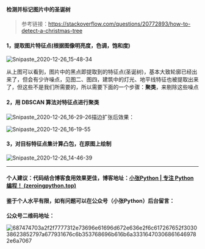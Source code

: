 #### 检测并标记图片中的圣诞树

> 参考链接：https://stackoverflow.com/questions/20772893/how-to-detect-a-christmas-tree

#### 1，提取图片特征点(根据图像明亮度，色调，饱和度)

![Snipaste_2020-12-26_15-48-34](https://images.zeroingpython.top/img/Snipaste_2020-12-26_15-48-34.jpg)

从上图可以看到，图片中的黑点即提取到的特征点(圣诞树)，基本大致轮廓已经出来了，但会有少许噪点，见图二、图四，建筑中的灯光、地平线特征也被提取出来了，但这些不是我们所需要的，所以需要下面的一个步骤：**聚类**，来剔除这些噪点

#### 2，用 DBSCAN 算法对特征点进行聚类



![Snipaste_2020-12-26_16-29-26](https://images.zeroingpython.top/img/Snipaste_2020-12-26_16-29-26.jpg)描边扩张后效果：

![Snipaste_2020-12-26_16-19-55](https://images.zeroingpython.top/img/Snipaste_2020-12-26_16-19-55.jpg)



#### 3，对目标特征点集计算凸包，在原图上绘制



![Snipaste_2020-12-26_14-46-39](https://images.zeroingpython.top/img/Snipaste_2020-12-26_14-46-39.jpg)

---

#### 个人建议：代码结合博客食用效果更佳，博客地址：[小张Python | 专注 Python 编程！ (zeroingpython.top)](https://zeroingpython.top/)

#### 鉴于个人水平有限，如有问题可以在公众号（小张Python）后台留言：

**公众号二维码地址：**

![687474703a2f2f7777312e73696e61696d672e636e2f6c617267652f303038623852797a677931676c6b353768696b616b6a333164703068616469782e6a7067](https://images.zeroingpython.top/img/687474703a2f2f7777312e73696e61696d672e636e2f6c617267652f303038623852797a677931676c6b353768696b616b6a333164703068616469782e6a7067.jpg)
